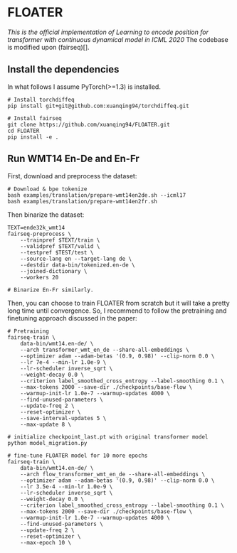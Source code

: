 # FLOATER
*This is the official implementation of *Learning to encode position for transformer with continuous dynamical model* in ICML 2020*
The codebase is modified upon (fairseq)[].

## Install the dependencies
In what follows I assume PyTorch(>=1.3) is installed.
```
# Install torchdiffeq
pip install git+git@github.com:xuanqing94/torchdiffeq.git

# Install fairseq
git clone https://github.com/xuanqing94/FLOATER.git
cd FLOATER
pip install -e .
```


## Run WMT14 En-De and En-Fr
First, download and preprocess the dataset:
```
# Download & bpe tokenize
bash examples/translation/prepare-wmt14en2de.sh --icml17
bash examples/translation/prepare-wmt14en2fr.sh
```
Then binarize the dataset:
```
TEXT=ende32k_wmt14
fairseq-preprocess \
    --trainpref $TEXT/train \
    --validpref $TEXT/valid \
    --testpref $TEST/test \
    --source-lang en --target-lang de \
    --destdir data-bin/tokenized.en-de \
    --joined-dictionary \
    --workers 20

# Binarize En-Fr similarly.
```

Then, you can choose to train FLOATER from scratch but it will take a pretty long time until convergence. So, I recommend to follow the pretraining and finetuning approach discussed in the paper:
```
# Pretraining
fairseq-train \
    data-bin/wmt14.en-de/ \
    --arch transformer_wmt_en_de --share-all-embeddings \
    --optimizer adam --adam-betas '(0.9, 0.98)' --clip-norm 0.0 \
    --lr 7e-4 --min-lr 1.0e-9 \
    --lr-scheduler inverse_sqrt \
    --weight-decay 0.0 \
    --criterion label_smoothed_cross_entropy --label-smoothing 0.1 \
    --max-tokens 2000 --save-dir ./checkpoints/base-flow \
    --warmup-init-lr 1.0e-7 --warmup-updates 4000 \
    --find-unused-parameters \
    --update-freq 2 \
    --reset-optimizer \
    --save-interval-updates 5 \
    --max-update 8 \

# initialize checkpoint_last.pt with original transformer model
python model_migration.py

# fine-tune FLOATER model for 10 more epochs
fairseq-train \
    data-bin/wmt14.en-de/ \
    --arch flow_transformer_wmt_en_de --share-all-embeddings \
    --optimizer adam --adam-betas '(0.9, 0.98)' --clip-norm 0.0 \
    --lr 3.5e-4 --min-lr 1.0e-9 \
    --lr-scheduler inverse_sqrt \
    --weight-decay 0.0 \
    --criterion label_smoothed_cross_entropy --label-smoothing 0.1 \
    --max-tokens 2000 --save-dir ./checkpoints/base-flow \
    --warmup-init-lr 1.0e-7 --warmup-updates 4000 \
    --find-unused-parameters \
    --update-freq 2 \
    --reset-optimizer \
    --max-epoch 10 \

```